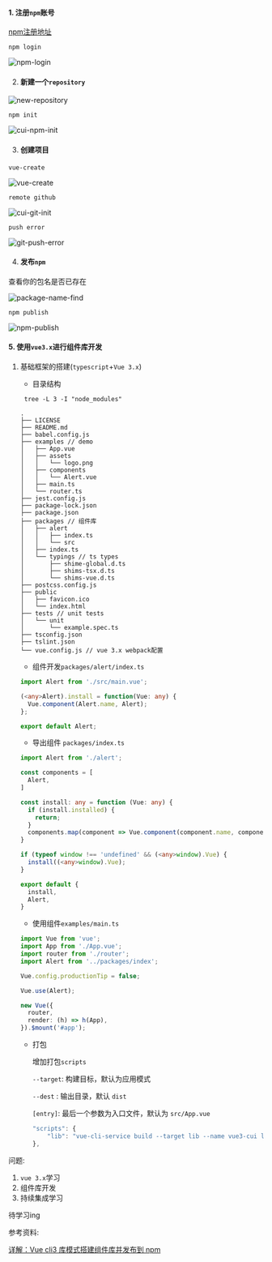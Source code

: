 #### 1. 注册`npm`账号

[npm注册地址](https://www.npmjs.com/)

```shell
npm login
```



![npm-login](./images/npm-login.png ":no-zoom")

2. #### 新建一个`repository`

![new-repository](./images/new-repository.png ":no-zoom")

`npm init`

![cui-npm-init](./images/cui-npm-init.png ":no-zoom")

3. #### 创建项目

`vue-create`

![vue-create](./images/vue-create.png ":no-zoom")

`remote github`

![cui-git-init](./images/cui-git-init.png ":no-zoom")

`push error`

![git-push-error](./images/git-push-error.png ":no-zoom")

4. #### 发布`npm`

查看你的包名是否已存在

![package-name-find](./images/package-name-find.png ":no-zoom")

`npm publish`

![npm-publish](./images/npm-publish.png ":no-zoom")

#### 5. 使用`vue3.x`进行组件库开发

 1. 基础框架的搭建(`typescript`+`Vue 3.x`)

    - 目录结构

    ```shell
     tree -L 3 -I "node_modules"
    ```

    ```shell
    .
    ├── LICENSE
    ├── README.md
    ├── babel.config.js
    ├── examples // demo
    │   ├── App.vue
    │   ├── assets
    │   │   └── logo.png
    │   ├── components
    │   │   └── Alert.vue
    │   ├── main.ts
    │   └── router.ts
    ├── jest.config.js
    ├── package-lock.json
    ├── package.json
    ├── packages // 组件库
    │   ├── alert
    │   │   ├── index.ts
    │   │   └── src
    │   ├── index.ts
    │   └── typings // ts types
    │       ├── shime-global.d.ts
    │       ├── shims-tsx.d.ts
    │       └── shims-vue.d.ts
    ├── postcss.config.js
    ├── public
    │   ├── favicon.ico
    │   └── index.html
    ├── tests // unit tests
    │   └── unit
    │       └── example.spec.ts
    ├── tsconfig.json
    ├── tslint.json
    └── vue.config.js // vue 3.x webpack配置
    ```

    - 组件开发`packages/alert/index.ts`

    ```typescript
    import Alert from './src/main.vue';
    
    (<any>Alert).install = function(Vue: any) {
      Vue.component(Alert.name, Alert);
    };
    
    export default Alert;
    ```

    - 导出组件 `packages/index.ts`

    ```typescript
    import Alert from './alert';
    
    const components = [
      Alert,
    ]
    
    const install: any = function (Vue: any) {
      if (install.installed) {
        return;
      }
      components.map(component => Vue.component(component.name, component))
    }
    
    if (typeof window !== 'undefined' && (<any>window).Vue) {
      install((<any>window).Vue);
    }
    
    export default {
      install,
      Alert,
    }
    
    ```

    - 使用组件`examples/main.ts`

    ```typescript
    import Vue from 'vue';
    import App from './App.vue';
    import router from './router';
    import Alert from '../packages/index';
    
    Vue.config.productionTip = false;
    
    Vue.use(Alert);
    
    new Vue({
      router,
      render: (h) => h(App),
    }).$mount('#app');
    ```

    - 打包

      增加打包`scripts`

      `--target`: 构建目标，默认为应用模式

       `--dest` : 输出目录，默认 `dist`

      `[entry]`: 最后一个参数为入口文件，默认为 `src/App.vue`

      ````javascript
      "scripts": {
          "lib": "vue-cli-service build --target lib --name vue3-cui lib packages/index.ts",
      },
      ````

    

问题:

1. `vue 3.x`学习
2. 组件库开发
3. 持续集成学习

待学习ing

参考资料:

[详解：Vue cli3 库模式搭建组件库并发布到 npm](https://juejin.im/post/5bbab9de5188255c8c0cb0e3)



